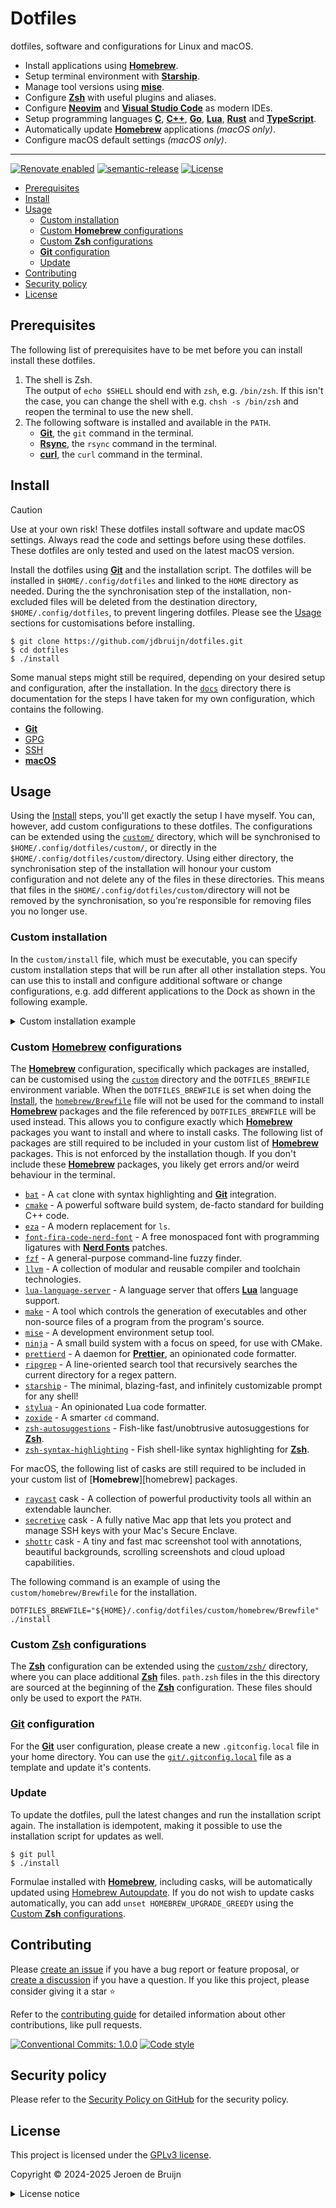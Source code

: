 # Dotfiles <!-- omit in toc -->

dotfiles, software and configurations for Linux and macOS.

- Install applications using [**Homebrew**][brew].
- Setup terminal environment with [**Starship**](https://starship.rs/).
- Manage tool versions using [**mise**](https://mise.jdx.dev/).
- Configure [**Zsh**][zsh] with useful plugins and aliases.
- Configure [**Neovim**][neovim] and [**Visual Studio Code**][vscode] as modern IDEs.
- Setup programming languages [**C**](https://www.c-language.org/), [**C++**](https://isocpp.org/), [**Go**](https://go.dev/), [**Lua**][lua], [**Rust**](https://rust-lang.org/) and [**TypeScript**](https://www.typescriptlang.org/).
- Automatically update [**Homebrew**][brew] applications _(macOS only)_.
- Configure macOS default settings _(macOS only)_.

---

[![Renovate enabled](https://img.shields.io/badge/Renovate-enabled-brightgreen?logo=renovatebot&logoColor&style=flat-square)](https://renovatebot.com)
[![semantic-release](https://img.shields.io/badge/%20%20%F0%9F%93%A6%F0%9F%9A%80-semantic--release-e10079?style=flat-square)](https://github.com/semantic-release/semantic-release)
[![License](https://img.shields.io/github/license/jdbruijn/dotfiles?style=flat-square)](LICENSE.md)

- [Prerequisites](#prerequisites)
- [Install](#install)
- [Usage](#usage)
  - [Custom installation](#custom-installation)
  - [Custom **Homebrew** configurations](#custom-homebrew-configurations)
  - [Custom **Zsh** configurations](#custom-zsh-configurations)
  - [**Git** configuration](#git-configuration)
  - [Update](#update)
- [Contributing](#contributing)
- [Security policy](#security-policy)
- [License](#license)

## Prerequisites

The following list of prerequisites have to be met before you can install install these dotfiles.

1. The shell is Zsh.  
   The output of `echo $SHELL` should end with `zsh`, e.g. `/bin/zsh`. If this isn't the case, you can change the shell with e.g. `chsh -s /bin/zsh` and reopen the terminal to use the new shell.
2. The following software is installed and available in the `PATH`.
   - [**Git**][git], the `git` command in the terminal.
   - [**Rsync**](https://rsync.samba.org/), the `rsync` command in the terminal.
   - [**curl**](https://curl.se/), the `curl` command in the terminal.

## Install

> [!CAUTION]
> Use at your own risk! These dotfiles install software and update macOS settings. Always read the code and settings before using these dotfiles. These dotfiles are only tested and used on the latest macOS version.

Install the dotfiles using [**Git**][git] and the installation script. The dotfiles will be installed in `$HOME/.config/dotfiles` and linked to the `HOME` directory as needed. During the the synchronisation step of the installation, non-excluded files will be deleted from the destination directory, `$HOME/.config/dotfiles`, to prevent lingering dotfiles. Please see the [Usage](#usage) sections for customisations before installing.

```shell
$ git clone https://github.com/jdbruijn/dotfiles.git
$ cd dotfiles
$ ./install
```

Some manual steps might still be required, depending on your desired setup and configuration, after the installation. In the [`docs`](./docs/) directory there is documentation for the steps I have taken for my own configuration, which contains the following.

- [**Git**](./docs/git.md)
- [GPG](./docs/GPG.md)
- [SSH](./docs/SSH.md)
- [**macOS**](./docs/macOS.md)

## Usage

Using the [Install](#install) steps, you'll get exactly the setup I have myself. You can, however, add custom configurations to these dotfiles. The configurations can be extended using the [`custom/`](./custom/) directory, which will be synchronised to `$HOME/.config/dotfiles/custom/`, or directly in the `$HOME/.config/dotfiles/custom/`directory. Using either directory, the synchronisation step of the installation will honour your custom configuration and not delete any of the files in these directories. This means that files in the `$HOME/.config/dotfiles/custom/`directory will not be removed by the synchronisation, so you're responsible for removing files you no longer use.

### Custom installation

In the `custom/install` file, which must be executable, you can specify custom installation steps that will be run after all other installation steps. You can use this to install and configure additional software or change configurations, e.g. add different applications to the Dock as shown in the following example.

<details><summary>Custom installation example</summary>

```shell
#!/bin/sh

# Wipe all, default, app icons.
defaults write com.apple.dock persistent-apps -array
defaults write com.apple.dock persistent-others -array

# Dock apps.
. "${DOTFILES}/macos/dock-app"
dock_app '/Applications/1Password.app'
dock_app '/Applications/Google Chrome.app'
dock_app "/Applications/Ghostty.app"
dock_app "/Applications/Notion.app"
dock_app '/Applications/Sequel Ace.app'
dock_app '/Applications/Visual Studio Code.app'

killall -q Dock
sleep 1
```

</details>

### Custom [**Homebrew**][brew] configurations

The [**Homebrew**][brew] configuration, specifically which packages are installed, can be customised using the [`custom`](./custom/) directory and the `DOTFILES_BREWFILE` environment variable. When the `DOTFILES_BREWFILE` is set when doing the [Install](#install), the [`homebrew/Brewfile`](./homebrew/Brewfile) file will not be used for the command to install [**Homebrew**][brew] packages and the file referenced by `DOTFILES_BREWFILE` will be used instead. This allows you to configure exactly which [**Homebrew**][brew] packages you want to install and where to install casks. The following list of packages are still required to be included in your custom list of [**Homebrew**][brew] packages. This is not enforced by the installation though. If you don't include these [**Homebrew**][brew] packages, you likely get errors and/or weird behaviour in the terminal.

- [`bat`](https://github.com/sharkdp/bat) - A `cat` clone with syntax highlighting and [**Git**][git] integration.
- [`cmake`](https://cmake.org/) - A powerful software build system, de-facto standard for building C++ code.
- [`eza`](https://github.com/eza-community/eza) - A modern replacement for `ls`.
- [`font-fira-code-nerd-font`](https://github.com/tonsky/FiraCode) - A free monospaced font with programming ligatures with [**Nerd Fonts**](https://www.nerdfonts.com/) patches.
- [`fzf`](https://github.com/junegunn/fzf) - A general-purpose command-line fuzzy finder.
- [`llvm`](https://llvm.org/) - A collection of modular and reusable compiler and toolchain technologies.
- [`lua-language-server`](https://github.com/LuaLS/lua-language-server) - A language server that offers [**Lua**][lua] language support.
- [`make`](https://www.gnu.org/software/make/) - A tool which controls the generation of executables and other non-source files of a program from the program's source.
- [`mise`](https://mise.jdx.dev/) - A development environment setup tool.
- [`ninja`](https://ninja-build.org/) - A small build system with a focus on speed, for use with CMake.
- [`prettierd`](https://github.com/fsouza/prettierd) - A daemon for [**Prettier**](https://prettier.io/), an opinionated code formatter.
- [`ripgrep`](https://github.com/BurntSushi/ripgrep/) - A line-oriented search tool that recursively searches the current directory for a regex pattern.
- [`starship`](https://starship.rs/) - The minimal, blazing-fast, and infinitely customizable prompt for any shell!
- [`stylua`](https://github.com/JohnnyMorganz/StyLua) - An opinionated Lua code formatter.
- [`zoxide`](https://github.com/ajeetdsouza/zoxide) - A smarter `cd` command.
- [`zsh-autosuggestions`](https://github.com/zsh-users/zsh-autosuggestions) - Fish-like fast/unobtrusive autosuggestions for [**Zsh**][zsh].
- [`zsh-syntax-highlighting`](https://github.com/zsh-users/zsh-syntax-highlighting) - Fish shell-like syntax highlighting for [**Zsh**][zsh].

For macOS, the following list of casks are still required to be included in your custom list of [**Homebrew**][homebrew] packages.

- [`raycast`](https://www.raycast.com/) cask - A collection of powerful productivity tools all within an extendable launcher.
- [`secretive`](https://secretive.dev/) cask - A fully native Mac app that lets you protect and manage SSH keys with your Mac's Secure Enclave.
- [`shottr`](https://shottr.cc/) cask - A tiny and fast mac screenshot tool with annotations, beautiful backgrounds, scrolling screenshots and cloud upload capabilities.

The following command is an example of using the `custom/homebrew/Brewfile` for the installation.

```shell
DOTFILES_BREWFILE="${HOME}/.config/dotfiles/custom/homebrew/Brewfile" ./install
```

### Custom [**Zsh**][zsh] configurations

The [**Zsh**][zsh] configuration can be extended using the [`custom/zsh/`](./custom/zsh/) directory, where you can place additional [**Zsh**][zsh] files. `path.zsh` files in the this directory are sourced at the beginning of the [**Zsh**][zsh] configuration. These files should only be used to export the `PATH`.

### [**Git**][git] configuration

For the [**Git**][git] user configuration, please create a new `.gitconfig.local` file in your home directory. You can use the [`git/.gitconfig.local`](./git/.gitconfig.local) file as a template and update it's contents.

### Update

To update the dotfiles, pull the latest changes and run the installation script again. The installation is idempotent, making it possible to use the installation script for updates as well.

```shell
$ git pull
$ ./install
```

Formulae installed with [**Homebrew**][brew], including casks, will be automatically updated using [Homebrew Autoupdate](https://github.com/DomT4/homebrew-autoupdate/). If you do not wish to update casks automatically, you can add `unset HOMEBREW_UPGRADE_GREEDY` using the [Custom **Zsh** configurations](#custom-zsh-configurations).

## Contributing

Please [create an issue](https://github.com/jdbruijn/dotfiles/issues/new/choose) if you have a bug report or feature proposal, or [create a discussion](https://github.com/jdbruijn/dotfiles/discussions) if you have a question. If you like this project, please consider giving it a star ⭐

Refer to the [contributing guide](https://github.com/vidavidorra/.github/blob/main/CONTRIBUTING.md) for detailed information about other contributions, like pull requests.

[![Conventional Commits: 1.0.0](https://img.shields.io/badge/Conventional%20Commits-1.0.0-yellow?style=flat-square)](https://conventionalcommits.org)
[![Code style](https://img.shields.io/badge/code_style-Prettier-ff69b4?logo=prettier&style=flat-square)](https://github.com/prettier/prettier)

## Security policy

Please refer to the [Security Policy on GitHub](https://github.com/jdbruijn/dotfiles/security/) for the security policy.

## License

This project is licensed under the [GPLv3 license](https://www.gnu.org/licenses/gpl.html).

Copyright © 2024-2025 Jeroen de Bruijn

<details><summary>License notice</summary>
<p>

This program is free software: you can redistribute it and/or modify
it under the terms of the GNU General Public License as published by
the Free Software Foundation, either version 3 of the License, or
(at your option) any later version.

This program is distributed in the hope that it will be useful,
but WITHOUT ANY WARRANTY; without even the implied warranty of
MERCHANTABILITY or FITNESS FOR A PARTICULAR PURPOSE. See the
GNU General Public License for more details.

You should have received a copy of the GNU General Public License
along with this program. If not, see <http://www.gnu.org/licenses/>.

The full text of the license is available in the [LICENSE](LICENSE.md) file in this repository and [online](https://www.gnu.org/licenses/gpl.html).

</details>

[brew]: https://brew.sh/
[git]: https://git-scm.com/
[lua]: https://www.lua.org/
[neovim]: https://neovim.io/
[vscode]: https://code.visualstudio.com/
[zsh]: https://www.zsh.org/
